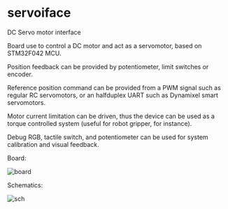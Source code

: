 # servoiface

DC Servo motor interface

Board use to control a DC motor and act as a servomotor, based on STM32F042 MCU. 

Position feedback can be provided by potentiometer, limit switches or encoder. 

Reference position command can be provided from a PWM signal such as regular RC servomotors, or an halfduplex UART such as Dynamixel smart servomotors.

Motor current limitation can be driven, thus the device can be used as a torque controlled system (useful for robot gripper, for instance).

Debug RGB, tactile switch, and potentiometer can be used for system calibration and visual feedback.

Board:

![board](https://cloud.githubusercontent.com/assets/10212201/21272868/3b424e80-c3c1-11e6-8c1d-a49f0b522402.png)

Schematics:

![sch](https://cloud.githubusercontent.com/assets/10212201/21272883/492f0966-c3c1-11e6-9b20-b8466eae82ae.png)

